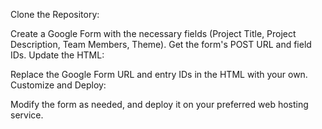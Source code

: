 Clone the Repository:


Create a Google Form with the necessary fields (Project Title, Project Description, Team Members, Theme).
Get the form's POST URL and field IDs.
Update the HTML:

Replace the Google Form URL and entry IDs in the HTML with your own.
Customize and Deploy:

Modify the form as needed, and deploy it on your preferred web hosting service.

